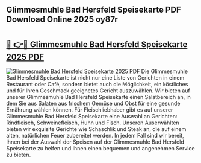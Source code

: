 ## Glimmesmuhle Bad Hersfeld Speisekarte PDF Download Online 2025 oy87r

# <h2><a href="http://gc8ucmr.nevu.top/?p=Glimmesmuhle+Bad+Hersfeld+Speisekarte">🔗 👉🔴 Glimmesmuhle Bad Hersfeld Speisekarte 2025 PDF</a></h2>

[![Glimmesmuhle Bad Hersfeld Speisekarte 2025 PDF](https://i.imgur.com/dBaPXMq.png)](http://gc8ucmr.nevu.top/?p=Glimmesmuhle+Bad+Hersfeld+Speisekarte)
Die Glimmesmuhle Bad Hersfeld Speisekarte ist nicht nur eine Liste von Gerichten in einem Restaurant oder Café, sondern bietet auch die Möglichkeit, ein köstliches und für Ihren Geschmack geeignetes Gericht auszuwählen. Wir bieten auf unserer Glimmesmuhle Bad Hersfeld Speisekarte einen Salatbereich an, in dem Sie aus Salaten aus frischem Gemüse und Obst für eine gesunde Ernährung wählen können. Für Fleischliebhaber gibt es auf unserer Glimmesmuhle Bad Hersfeld Speisekarte eine Auswahl an Gerichten: Rindfleisch, Schweinefleisch, Huhn und Fisch. Unseren Auserwählten bieten wir exquisite Gerichte wie Schaschlik und Steak an, die auf einem alten, natürlichen Feuer zubereitet werden. In jedem Fall sind wir bereit, Ihnen bei der Auswahl der Speisen auf der Glimmesmuhle Bad Hersfeld Speisekarte zu helfen und Ihnen einen bequemen und angenehmen Service zu bieten.
